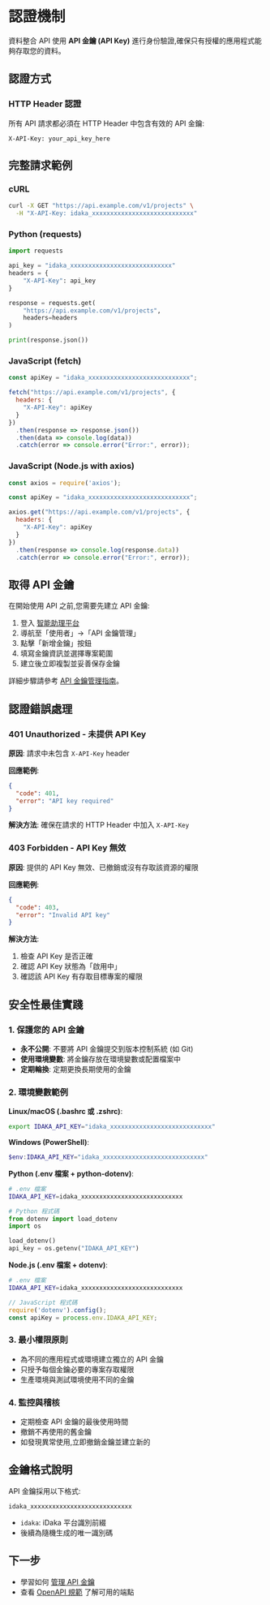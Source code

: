 # 認證機制

資料整合 API 使用 **API 金鑰 (API Key)** 進行身份驗證,確保只有授權的應用程式能夠存取您的資料。

## 認證方式

### HTTP Header 認證

所有 API 請求都必須在 HTTP Header 中包含有效的 API 金鑰:

```http
X-API-Key: your_api_key_here
```

## 完整請求範例

### cURL

```bash
curl -X GET "https://api.example.com/v1/projects" \
  -H "X-API-Key: idaka_xxxxxxxxxxxxxxxxxxxxxxxxxxxx"
```

### Python (requests)

```python
import requests

api_key = "idaka_xxxxxxxxxxxxxxxxxxxxxxxxxxxx"
headers = {
    "X-API-Key": api_key
}

response = requests.get(
    "https://api.example.com/v1/projects",
    headers=headers
)

print(response.json())
```

### JavaScript (fetch)

```javascript
const apiKey = "idaka_xxxxxxxxxxxxxxxxxxxxxxxxxxxx";

fetch("https://api.example.com/v1/projects", {
  headers: {
    "X-API-Key": apiKey
  }
})
  .then(response => response.json())
  .then(data => console.log(data))
  .catch(error => console.error("Error:", error));
```

### JavaScript (Node.js with axios)

```javascript
const axios = require('axios');

const apiKey = "idaka_xxxxxxxxxxxxxxxxxxxxxxxxxxxx";

axios.get("https://api.example.com/v1/projects", {
  headers: {
    "X-API-Key": apiKey
  }
})
  .then(response => console.log(response.data))
  .catch(error => console.error("Error:", error));
```

## 取得 API 金鑰

在開始使用 API 之前,您需要先建立 API 金鑰:

1. 登入 [智能助理平台](https://web.i-daka.com)
2. 導航至「使用者」→「API 金鑰管理」
3. 點擊「新增金鑰」按鈕
4. 填寫金鑰資訊並選擇專案範圍
5. 建立後立即複製並妥善保存金鑰

詳細步驟請參考 [API 金鑰管理指南](../guides/api-key-management.md)。

## 認證錯誤處理

### 401 Unauthorized - 未提供 API Key

**原因**: 請求中未包含 `X-API-Key` header

**回應範例**:
```json
{
  "code": 401,
  "error": "API key required"
}
```

**解決方法**: 確保在請求的 HTTP Header 中加入 `X-API-Key`

### 403 Forbidden - API Key 無效

**原因**: 提供的 API Key 無效、已撤銷或沒有存取該資源的權限

**回應範例**:
```json
{
  "code": 403,
  "error": "Invalid API key"
}
```

**解決方法**:
1. 檢查 API Key 是否正確
2. 確認 API Key 狀態為「啟用中」
3. 確認該 API Key 有存取目標專案的權限

## 安全性最佳實踐

### 1. 保護您的 API 金鑰

- **永不公開**: 不要將 API 金鑰提交到版本控制系統 (如 Git)
- **使用環境變數**: 將金鑰存放在環境變數或配置檔案中
- **定期輪換**: 定期更換長期使用的金鑰

### 2. 環境變數範例

**Linux/macOS (.bashrc 或 .zshrc)**:
```bash
export IDAKA_API_KEY="idaka_xxxxxxxxxxxxxxxxxxxxxxxxxxxx"
```

**Windows (PowerShell)**:
```powershell
$env:IDAKA_API_KEY="idaka_xxxxxxxxxxxxxxxxxxxxxxxxxxxx"
```

**Python (.env 檔案 + python-dotenv)**:
```bash
# .env 檔案
IDAKA_API_KEY=idaka_xxxxxxxxxxxxxxxxxxxxxxxxxxxx
```

```python
# Python 程式碼
from dotenv import load_dotenv
import os

load_dotenv()
api_key = os.getenv("IDAKA_API_KEY")
```

**Node.js (.env 檔案 + dotenv)**:
```bash
# .env 檔案
IDAKA_API_KEY=idaka_xxxxxxxxxxxxxxxxxxxxxxxxxxxx
```

```javascript
// JavaScript 程式碼
require('dotenv').config();
const apiKey = process.env.IDAKA_API_KEY;
```

### 3. 最小權限原則

- 為不同的應用程式或環境建立獨立的 API 金鑰
- 只授予每個金鑰必要的專案存取權限
- 生產環境與測試環境使用不同的金鑰

### 4. 監控與稽核

- 定期檢查 API 金鑰的最後使用時間
- 撤銷不再使用的舊金鑰
- 如發現異常使用,立即撤銷金鑰並建立新的

## 金鑰格式說明

API 金鑰採用以下格式:

```
idaka_xxxxxxxxxxxxxxxxxxxxxxxxxxxx
```

- `idaka`: iDaka 平台識別前綴
- 後續為隨機生成的唯一識別碼

## 下一步

- 學習如何 [管理 API 金鑰](../guides/api-key-management.md)
- 查看 [OpenAPI 規範](../../api-schema.yml) 了解可用的端點
